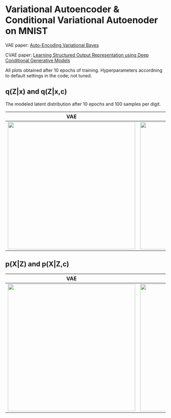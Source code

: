 # Variational Autoencoder & Conditional Variational Autoenoder on MNIST

VAE paper: [Auto-Encoding Variational Bayes](https://arxiv.org/abs/1312.6114)

CVAE paper: [Learning Structured Output Representation using Deep Conditional Generative Models](https://papers.nips.cc/paper/5775-learning-structured-output-representation-using-deep-conditional-generative-models)

All plots obtained after 10 epochs of training. Hyperparameters accordning to default settings in the code; not tuned.

## q(Z|x) and q(Z|x,c)
The modeled latent distribution after 10 epochs and 100 samples per digit.

VAE | CVAE
--- | --- 
<img src="https://github.com/timbmg/VAE-CVAE-MNIST/blob/master/figs/1519649452.702026/E9-Dist.png" width="400"> | <img src="https://github.com/timbmg/VAE-CVAE-MNIST/blob/master/figs/1519649461.195146/E9-Dist.png" width="400">

## p(X|Z) and p(X|Z,c)

VAE | CVAE
--- | --- 
<img src="https://github.com/timbmg/VAE-CVAE-MNIST/blob/master/figs/1519649452.702026/E9I937.png" width="400"> | <img src="https://github.com/timbmg/VAE-CVAE-MNIST/blob/master/figs/1519649461.195146/E9I937.png" width="400">

